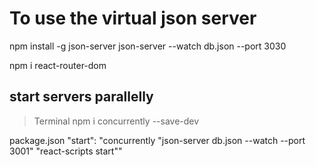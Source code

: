 # To use the virtual json server
npm install -g json-server
json-server --watch db.json --port 3030


npm i react-router-dom


## start servers parallelly
> Terminal
npm i concurrently --save-dev

package.json
"start": "concurrently \"json-server db.json --watch --port 3001\" \"react-scripts start\""
